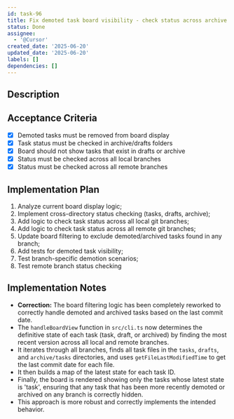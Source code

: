 ```yaml
---
id: task-96
title: Fix demoted task board visibility - check status across archive and drafts
status: Done
assignee:
  - '@Cursor'
created_date: '2025-06-20'
updated_date: '2025-06-20'
labels: []
dependencies: []
---
```


## Description

## Acceptance Criteria

- [x] Demoted tasks must be removed from board display
- [x] Task status must be checked in archive/drafts folders
- [x] Board should not show tasks that exist in drafts or archive
- [x] Status must be checked across all local branches
- [x] Status must be checked across all remote branches

## Implementation Plan

1. Analyze current board display logic;
2. Implement cross-directory status checking (tasks, drafts, archive);
3. Add logic to check task status across all local git branches;
4. Add logic to check task status across all remote git branches;
5. Update board filtering to exclude demoted/archived tasks found in any branch;
6. Add tests for demoted task visibility;
7. Test branch-specific demotion scenarios;
8. Test remote branch status checking

## Implementation Notes

- **Correction:** The board filtering logic has been completely reworked to correctly handle demoted and archived tasks based on the last commit date.
- The `handleBoardView` function in `src/cli.ts` now determines the definitive state of each task (task, draft, or archived) by finding the most recent version across all local and remote branches.
- It iterates through all branches, finds all task files in the `tasks`, `drafts`, and `archive/tasks` directories, and uses `getFileLastModifiedTime` to get the last commit date for each file.
- It then builds a map of the latest state for each task ID.
- Finally, the board is rendered showing only the tasks whose latest state is 'task', ensuring that any task that has been more recently demoted or archived on any branch is correctly hidden.
- This approach is more robust and correctly implements the intended behavior.
